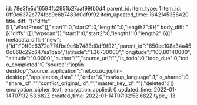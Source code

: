 id: 78e3fe5d16594fc2951b27aaf99fb0d4
parent_id: 
item_type: 1
item_id: 0ff0c6372c774fbc9e6b7483d0df9f92
item_updated_time: 1642145356420
title_diff: "[{\"diffs\":[[1,\"WordPress\"]],\"start1\":0,\"start2\":0,\"length1\":0,\"length2\":9}]"
body_diff: "[{\"diffs\":[[1,\"wpscan\"]],\"start1\":0,\"start2\":0,\"length1\":0,\"length2\":6}]"
metadata_diff: {"new":{"id":"0ff0c6372c774fbc9e6b7483d0df9f92","parent_id":"650ce108a34a450d868c29c647ea1bab","latitude":"1.36730000","longitude":"103.80140000","altitude":"0.0000","author":"","source_url":"","is_todo":0,"todo_due":0,"todo_completed":0,"source":"joplin-desktop","source_application":"net.cozic.joplin-desktop","application_data":"","order":0,"markup_language":1,"is_shared":0,"share_id":"","conflict_original_id":"","master_key_id":""},"deleted":[]}
encryption_cipher_text: 
encryption_applied: 0
updated_time: 2022-01-14T07:32:53.682Z
created_time: 2022-01-14T07:32:53.682Z
type_: 13
